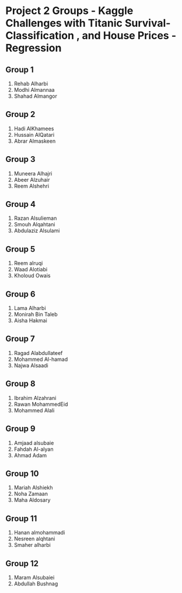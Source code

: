 # Project 2 Groups - Kaggle Challenges with Titanic Survival- Classification , and House Prices - Regression

## Group 1
1. Rehab Alharbi
2. Modhi Almannaa
3. Shahad Almangor

## Group 2
1. Hadi AlKhamees
2. Hussain AlQatari
3. Abrar Almaskeen

## Group 3
1. Muneera Alhajri 
2. Abeer Alzuhair
3. Reem Alshehri

## Group 4
1. Razan Alsulieman 
2. Smouh Alqahtani
3. Abdulaziz Alsulami

## Group 5
1. Reem alruqi 
2. Waad Alotiabi
3. Kholoud  Owais 

## Group 6
1. Lama Alharbi
2. Monirah Bin Taleb
3. Aisha Hakmai

## Group 7
1. Ragad Alabdullateef	
2. Mohammed Al-hamad	
3. Najwa Alsaadi 


## Group 8
1. Ibrahim Alzahrani	
2. Rawan MohammedEid	
3. Mohammed Alali


## Group 9
1. Amjaad alsubaie 	
2. Fahdah Al-alyan	
3. Ahmad Adam


## Group 10
1. Mariah Alshiekh	
2. Noha Zamaan	
3. Maha Aldosary 

## Group 11
1. Hanan almohammadi	
2. Nesreen alqhtani	
3. Smaher alharbi 

## Group 12
1. Maram	Alsubaiei
2. Abdullah	Bushnag

